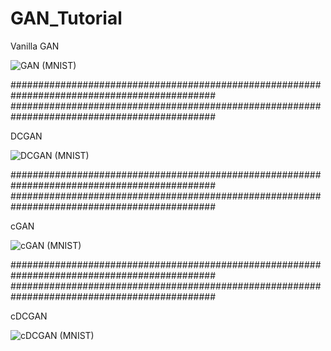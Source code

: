 # GAN_Tutorial


Vanilla GAN

![GAN (MNIST)](https://user-images.githubusercontent.com/36629328/54363350-1f9ac000-46ae-11e9-93f4-5dfe547bc768.png)

#############################################################################################
#############################################################################################

DCGAN

![DCGAN (MNIST)](https://user-images.githubusercontent.com/36629328/54363349-1f9ac000-46ae-11e9-9236-3759c4d6adf9.png)

#############################################################################################
#############################################################################################

cGAN

![cGAN (MNIST)](https://user-images.githubusercontent.com/36629328/54363352-20335680-46ae-11e9-8f50-d31f686b159f.png)

#############################################################################################
#############################################################################################

cDCGAN

![cDCGAN (MNIST)](https://user-images.githubusercontent.com/36629328/54363351-20335680-46ae-11e9-92eb-0440a0ff3adc.png)
